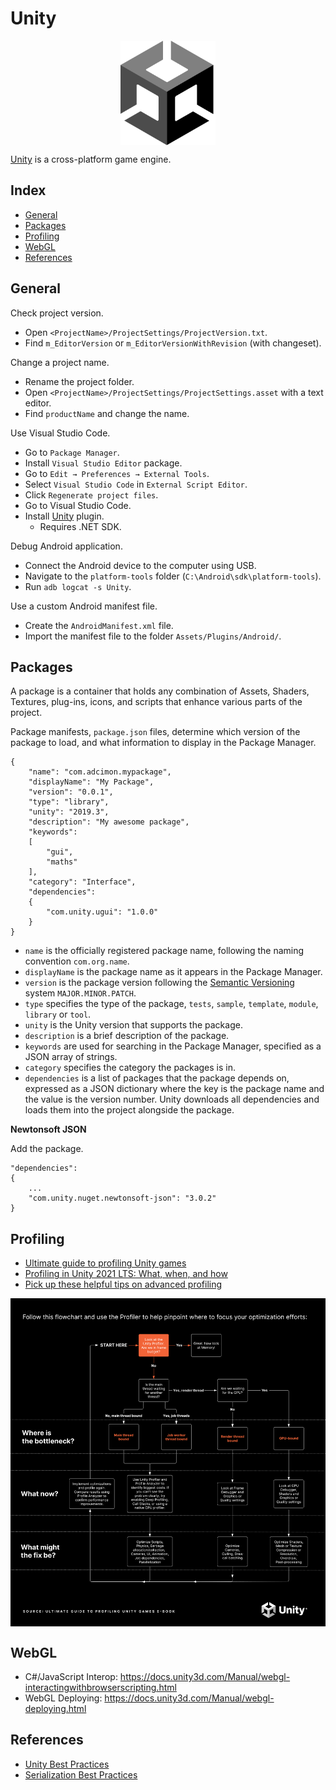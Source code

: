 # Unity

<p align="center"><img align="center" width="30%" height="30%" src="assets/unity.svg"></p>

[Unity](https://unity.com/) is a cross-platform game engine.

## Index

* [General](#general)
* [Packages](#packages)
* [Profiling](#profiling)
* [WebGL](#webgl)
* [References](#references)

## General

Check project version.
* Open `<ProjectName>/ProjectSettings/ProjectVersion.txt`.
* Find `m_EditorVersion` or `m_EditorVersionWithRevision` (with changeset).

Change a project name.
* Rename the project folder.
* Open `<ProjectName>/ProjectSettings/ProjectSettings.asset` with a text editor.
* Find `productName` and change the name.

Use Visual Studio Code.
* Go to `Package Manager`.
* Install `Visual Studio Editor` package.
* Go to `Edit → Preferences → External Tools`.
* Select `Visual Studio Code` in `External Script Editor`.
* Click `Regenerate project files`.
* Go to Visual Studio Code.
* Install [Unity](https://marketplace.visualstudio.com/items?itemName=VisualStudioToolsForUnity.vstuc) plugin.
  * Requires .NET SDK.

Debug Android application.
* Connect the Android device to the computer using USB.
* Navigate to the `platform-tools` folder (`C:\Android\sdk\platform-tools`).
* Run `adb logcat -s Unity`.

Use a custom Android manifest file.
* Create the `AndroidManifest.xml` file.
* Import the manifest file to the folder `Assets/Plugins/Android/`.

## Packages
A package is a container that holds any combination of Assets, Shaders, Textures, plug-ins, icons, and scripts that enhance various parts of the project.

Package manifests, `package.json` files, determine which version of the package to load, and what information to display in the Package Manager.
```
{
    "name": "com.adcimon.mypackage",
    "displayName": "My Package",
    "version": "0.0.1",
    "type": "library",
    "unity": "2019.3",
    "description": "My awesome package",
    "keywords":
    [
        "gui",
        "maths"
    ],
    "category": "Interface",
    "dependencies":
    {
        "com.unity.ugui": "1.0.0"
    }
}
```
* `name` is the officially registered package name, following the naming convention `com.org.name`.
* `displayName` is the package name as it appears in the Package Manager.
* `version` is the package version following the [Semantic Versioning](https://semver.org/) system `MAJOR.MINOR.PATCH`.
* `type` specifies the type of the package, `tests`, `sample`, `template`, `module`, `library` or `tool`.
* `unity` is the Unity version that supports the package.
* `description` is a brief description of the package.
* `keywords` are used for searching in the Package Manager, specified as a JSON array of strings.
* `category` specifies the category the packages is in.
* `dependencies` is a list of packages that the package depends on, expressed as a JSON dictionary where the key is the package name and the value is the version number. Unity downloads all dependencies and loads them into the project alongside the package.

**Newtonsoft JSON**

Add the package.
```
"dependencies":
{
    ...
    "com.unity.nuget.newtonsoft-json": "3.0.2"
}
```

## Profiling

* [Ultimate guide to profiling Unity games](https://resources.unity.com/games/ultimate-guide-to-profiling-unity-games)
* [Profiling in Unity 2021 LTS: What, when, and how](https://blog.unity.com/technology/profiling-in-unity-2021-lts-what-when-and-how)
* [Pick up these helpful tips on advanced profiling](https://blog.unity.com/technology/pick-up-these-helpful-tips-on-advanced-profiling)

<p align="center"><img align="center" src="assets/profiling_flowchart.png"></p>

## WebGL

* C#/JavaScript Interop: https://docs.unity3d.com/Manual/webgl-interactingwithbrowserscripting.html
* WebGL Deploying: https://docs.unity3d.com/Manual/webgl-deploying.html

## References

* [Unity Best Practices](https://unity.com/how-to)
* [Serialization Best Practices](https://forum.unity.com/threads/serialization-best-practices-megapost.155352/)

